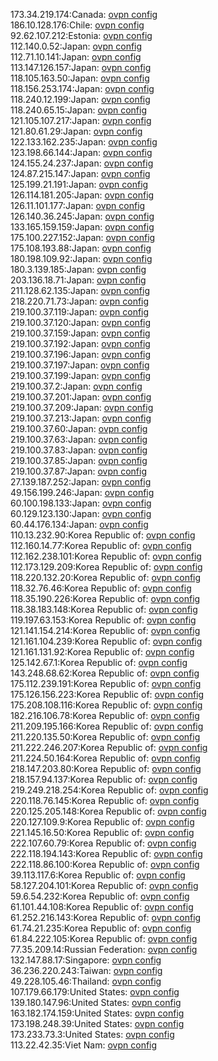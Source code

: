 173.34.219.174:Canada: [ovpn config](vpn/173_34_219_174.ovpn)  
186.10.128.176:Chile: [ovpn config](vpn/186_10_128_176.ovpn)  
92.62.107.212:Estonia: [ovpn config](vpn/92_62_107_212.ovpn)  
112.140.0.52:Japan: [ovpn config](vpn/112_140_0_52.ovpn)  
112.71.10.141:Japan: [ovpn config](vpn/112_71_10_141.ovpn)  
113.147.126.157:Japan: [ovpn config](vpn/113_147_126_157.ovpn)  
118.105.163.50:Japan: [ovpn config](vpn/118_105_163_50.ovpn)  
118.156.253.174:Japan: [ovpn config](vpn/118_156_253_174.ovpn)  
118.240.12.199:Japan: [ovpn config](vpn/118_240_12_199.ovpn)  
118.240.65.15:Japan: [ovpn config](vpn/118_240_65_15.ovpn)  
121.105.107.217:Japan: [ovpn config](vpn/121_105_107_217.ovpn)  
121.80.61.29:Japan: [ovpn config](vpn/121_80_61_29.ovpn)  
122.133.162.235:Japan: [ovpn config](vpn/122_133_162_235.ovpn)  
123.198.66.144:Japan: [ovpn config](vpn/123_198_66_144.ovpn)  
124.155.24.237:Japan: [ovpn config](vpn/124_155_24_237.ovpn)  
124.87.215.147:Japan: [ovpn config](vpn/124_87_215_147.ovpn)  
125.199.21.191:Japan: [ovpn config](vpn/125_199_21_191.ovpn)  
126.114.181.205:Japan: [ovpn config](vpn/126_114_181_205.ovpn)  
126.11.101.177:Japan: [ovpn config](vpn/126_11_101_177.ovpn)  
126.140.36.245:Japan: [ovpn config](vpn/126_140_36_245.ovpn)  
133.165.159.159:Japan: [ovpn config](vpn/133_165_159_159.ovpn)  
175.100.227.152:Japan: [ovpn config](vpn/175_100_227_152.ovpn)  
175.108.193.88:Japan: [ovpn config](vpn/175_108_193_88.ovpn)  
180.198.109.92:Japan: [ovpn config](vpn/180_198_109_92.ovpn)  
180.3.139.185:Japan: [ovpn config](vpn/180_3_139_185.ovpn)  
203.136.18.71:Japan: [ovpn config](vpn/203_136_18_71.ovpn)  
211.128.62.135:Japan: [ovpn config](vpn/211_128_62_135.ovpn)  
218.220.71.73:Japan: [ovpn config](vpn/218_220_71_73.ovpn)  
219.100.37.119:Japan: [ovpn config](vpn/219_100_37_119.ovpn)  
219.100.37.120:Japan: [ovpn config](vpn/219_100_37_120.ovpn)  
219.100.37.159:Japan: [ovpn config](vpn/219_100_37_159.ovpn)  
219.100.37.192:Japan: [ovpn config](vpn/219_100_37_192.ovpn)  
219.100.37.196:Japan: [ovpn config](vpn/219_100_37_196.ovpn)  
219.100.37.197:Japan: [ovpn config](vpn/219_100_37_197.ovpn)  
219.100.37.199:Japan: [ovpn config](vpn/219_100_37_199.ovpn)  
219.100.37.2:Japan: [ovpn config](vpn/219_100_37_2.ovpn)  
219.100.37.201:Japan: [ovpn config](vpn/219_100_37_201.ovpn)  
219.100.37.209:Japan: [ovpn config](vpn/219_100_37_209.ovpn)  
219.100.37.213:Japan: [ovpn config](vpn/219_100_37_213.ovpn)  
219.100.37.60:Japan: [ovpn config](vpn/219_100_37_60.ovpn)  
219.100.37.63:Japan: [ovpn config](vpn/219_100_37_63.ovpn)  
219.100.37.83:Japan: [ovpn config](vpn/219_100_37_83.ovpn)  
219.100.37.85:Japan: [ovpn config](vpn/219_100_37_85.ovpn)  
219.100.37.87:Japan: [ovpn config](vpn/219_100_37_87.ovpn)  
27.139.187.252:Japan: [ovpn config](vpn/27_139_187_252.ovpn)  
49.156.199.246:Japan: [ovpn config](vpn/49_156_199_246.ovpn)  
60.100.198.133:Japan: [ovpn config](vpn/60_100_198_133.ovpn)  
60.129.123.130:Japan: [ovpn config](vpn/60_129_123_130.ovpn)  
60.44.176.134:Japan: [ovpn config](vpn/60_44_176_134.ovpn)  
110.13.232.90:Korea Republic of: [ovpn config](vpn/110_13_232_90.ovpn)  
112.160.14.77:Korea Republic of: [ovpn config](vpn/112_160_14_77.ovpn)  
112.162.238.101:Korea Republic of: [ovpn config](vpn/112_162_238_101.ovpn)  
112.173.129.209:Korea Republic of: [ovpn config](vpn/112_173_129_209.ovpn)  
118.220.132.20:Korea Republic of: [ovpn config](vpn/118_220_132_20.ovpn)  
118.32.76.46:Korea Republic of: [ovpn config](vpn/118_32_76_46.ovpn)  
118.35.190.226:Korea Republic of: [ovpn config](vpn/118_35_190_226.ovpn)  
118.38.183.148:Korea Republic of: [ovpn config](vpn/118_38_183_148.ovpn)  
119.197.63.153:Korea Republic of: [ovpn config](vpn/119_197_63_153.ovpn)  
121.141.154.214:Korea Republic of: [ovpn config](vpn/121_141_154_214.ovpn)  
121.161.104.239:Korea Republic of: [ovpn config](vpn/121_161_104_239.ovpn)  
121.161.131.92:Korea Republic of: [ovpn config](vpn/121_161_131_92.ovpn)  
125.142.67.1:Korea Republic of: [ovpn config](vpn/125_142_67_1.ovpn)  
143.248.68.62:Korea Republic of: [ovpn config](vpn/143_248_68_62.ovpn)  
175.112.239.191:Korea Republic of: [ovpn config](vpn/175_112_239_191.ovpn)  
175.126.156.223:Korea Republic of: [ovpn config](vpn/175_126_156_223.ovpn)  
175.208.108.116:Korea Republic of: [ovpn config](vpn/175_208_108_116.ovpn)  
182.216.106.78:Korea Republic of: [ovpn config](vpn/182_216_106_78.ovpn)  
211.209.195.166:Korea Republic of: [ovpn config](vpn/211_209_195_166.ovpn)  
211.220.135.50:Korea Republic of: [ovpn config](vpn/211_220_135_50.ovpn)  
211.222.246.207:Korea Republic of: [ovpn config](vpn/211_222_246_207.ovpn)  
211.224.50.164:Korea Republic of: [ovpn config](vpn/211_224_50_164.ovpn)  
218.147.203.80:Korea Republic of: [ovpn config](vpn/218_147_203_80.ovpn)  
218.157.94.137:Korea Republic of: [ovpn config](vpn/218_157_94_137.ovpn)  
219.249.218.254:Korea Republic of: [ovpn config](vpn/219_249_218_254.ovpn)  
220.118.76.145:Korea Republic of: [ovpn config](vpn/220_118_76_145.ovpn)  
220.125.205.148:Korea Republic of: [ovpn config](vpn/220_125_205_148.ovpn)  
220.127.109.9:Korea Republic of: [ovpn config](vpn/220_127_109_9.ovpn)  
221.145.16.50:Korea Republic of: [ovpn config](vpn/221_145_16_50.ovpn)  
222.107.60.79:Korea Republic of: [ovpn config](vpn/222_107_60_79.ovpn)  
222.118.194.143:Korea Republic of: [ovpn config](vpn/222_118_194_143.ovpn)  
222.118.86.100:Korea Republic of: [ovpn config](vpn/222_118_86_100.ovpn)  
39.113.117.6:Korea Republic of: [ovpn config](vpn/39_113_117_6.ovpn)  
58.127.204.101:Korea Republic of: [ovpn config](vpn/58_127_204_101.ovpn)  
59.6.54.232:Korea Republic of: [ovpn config](vpn/59_6_54_232.ovpn)  
61.101.44.108:Korea Republic of: [ovpn config](vpn/61_101_44_108.ovpn)  
61.252.216.143:Korea Republic of: [ovpn config](vpn/61_252_216_143.ovpn)  
61.74.21.235:Korea Republic of: [ovpn config](vpn/61_74_21_235.ovpn)  
61.84.222.105:Korea Republic of: [ovpn config](vpn/61_84_222_105.ovpn)  
77.35.209.14:Russian Federation: [ovpn config](vpn/77_35_209_14.ovpn)  
132.147.88.17:Singapore: [ovpn config](vpn/132_147_88_17.ovpn)  
36.236.220.243:Taiwan: [ovpn config](vpn/36_236_220_243.ovpn)  
49.228.105.46:Thailand: [ovpn config](vpn/49_228_105_46.ovpn)  
107.179.66.179:United States: [ovpn config](vpn/107_179_66_179.ovpn)  
139.180.147.96:United States: [ovpn config](vpn/139_180_147_96.ovpn)  
163.182.174.159:United States: [ovpn config](vpn/163_182_174_159.ovpn)  
173.198.248.39:United States: [ovpn config](vpn/173_198_248_39.ovpn)  
173.233.73.3:United States: [ovpn config](vpn/173_233_73_3.ovpn)  
113.22.42.35:Viet Nam: [ovpn config](vpn/113_22_42_35.ovpn)  
